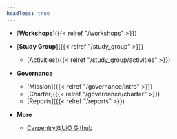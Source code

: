 ```yaml
---
headless: true
---
```


- [**Workshops**]({{< relref "/workshops" >}})


- [**Study Group**]({{< relref "/study_group" >}})
  - [Activities]({{< relref "/study_group/activities" >}})


- **Governance**
  - [Mission]({{< relref "/governance/intro" >}})
  - [Charter]({{< relref "/governance/charter" >}})
  - [Reports]({{< relref "/reports" >}})

- **More** 
  - [Carpentry@UiO Github](https://github.com/uio-carpentry/)
